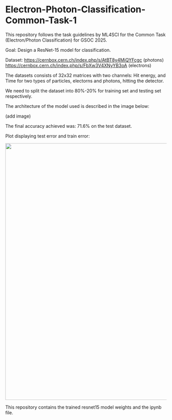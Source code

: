 # Electron-Photon-Classification-Common-Task-1

This repository follows the task guidelines by ML4SCI for the Common Task (Electron/Photon Classification) for GSOC 2025.

Goal: Design a ResNet-15 model for classification.

Dataset: 
https://cernbox.cern.ch/index.php/s/AtBT8y4MiQYFcgc (photons)
https://cernbox.cern.ch/index.php/s/FbXw3V4XNyYB3oA (electrons)

The datasets consists of 32x32 matrices with two channels: Hit energy, and Time for two types of particles, electorns and photons, hitting the detector.

We need to split the dataset into 80%-20% for training set and testing set respectively.

The architecture of the model used is described in the image below:

(add image)

The final accuracy achieved was: 71.6% on the test dataset.

Plot displaying test error and train error:
<p align="center">
  <img src = "https://github.com/user-attachments/assets/cf99db3e-4aa3-42bf-8b87-2ee5fb63608a" width = "800"/>
</p>

This repository contains the trained resnet15 model weights and the ipynb file.
